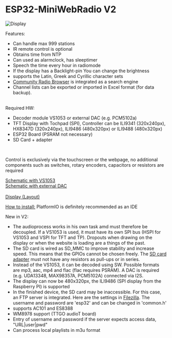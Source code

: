 # ESP32-MiniWebRadio V2

![Display](https://github.com/schreibfaul1/ESP32-MiniWebRadio/blob/MiniWebRadio-V2/additional_info/MiniWebRadio.jpg)

Features:
<ul>
<li>Can handle max 999 stations</li>
<li>IR remote control is optional</li>
<li>Obtains time from NTP</li>
<li>Can used as alarmclock, has sleeptimer</li>
<li>Speech the time every hour in radiomode</li>
<li>If the display has a Backlight-pin You can change the brightness</li>
<li>supports the Latin, Greek and Cyrillic character sets</li>
<li><a href="https://www.radio-browser.info/">Community Radio Browser</a> is integrated as a search engine</li>
<li>Channel lists can be exported or imported in Excel format (for data backup).</li>
</ul><br>
Required HW:
<ul>
<li>Decoder module VS1053 or external DAC (e.g. PCM5102a)</li>
<li>TFT Display with Tochpad (SPI), Controller can be ILI9341 (320x240px), HX8347D (320x240px), ILI9486 (480x320px) or ILI9488 (480x320px)</li>
<li>ESP32 Board (PSRAM not necessary)</li>
<li>SD Card + adapter</li>
</ul><br>

Control is exclusively via the touchscreen or the webpage, no additional components such as switches, rotary encoders, capacitors or resistors are required

<a href="https://github.com/schreibfaul1/ESP32-MiniWebRadio/blob/MiniWebRadio-V2/additional_info/MWR_V2_VS1053.jpg">Schematic with VS1053</a><br>
<a href="https://github.com/schreibfaul1/ESP32-MiniWebRadio/blob/MiniWebRadio-V2/additional_info/MWR_V2_DAC.jpg">Schematic with external DAC</a><br>
<br>
<a href="https://github.com/schreibfaul1/ESP32-MiniWebRadio/blob/MiniWebRadio-V2/additional_info/MiniWebRadio%20V2%20Layout.pdf">Display (Layout)</a>

<a href="https://github.com/schreibfaul1/ESP32-MiniWebRadio/blob/MiniWebRadio-V2/additional_info/How%20to%20install.pdf">How to install:</a>
PlatformIO is definitely recommended as an IDE

New in V2:
<ul>
<li>The audioprocess works in his own task amd must therefore be decoupled. If a VS1053 is used, it must have its own SPI bus (HSPI for VS1053 and VSPI for TFT and TP). Dropouts when drawing on the display or when the website is loading are a things of the past. </li>
<li>The SD card is wired as SD_MMC to improve stability and increase speed. This means that the GPIOs cannot be chosen freely. The <a href="https://github.com/schreibfaul1/ESP32-MiniWebRadio/blob/MiniWebRadio-V2/additional_info/SD_Card_Adapter_for_SD_MMC_.jpg">SD card adapter</a> must not have any resistors as pull-ups or in series.</li>
<li>Instead of the VS1053, it can be decoded using SW. Possible formats are mp3, aac, mp4 and flac (flac requires PSRAM). A DAC is required (e.g. UDA13348, MAX98357A, PCM5102A) connected via I2S.</li>
<li>The display can now be 480x320px, the ILI9486 (SPI display from the Raspberry PI) is supported</li>
<li>In the finished device, the SD card may be inaccessible. For this case, an FTP server is integrated. Here are the settings in <a href="https://github.com/schreibfaul1/ESP32-MiniWebRadio/blob/MiniWebRadio-V2/additional_info/Filezilla.pdf">Filezilla</a>. The username and password are 'esp32' and can be changed in 'common.h'</li>
<li>supports AC101 and ES8388</li>
<li>WM8978 support (TTGO audioT board)</li>
<li>Entry of username and password if the server expects access data, "URL|user|pwd"</li>
 <li>Can process local playlists in m3u format</li>
<br>
<br>
 


